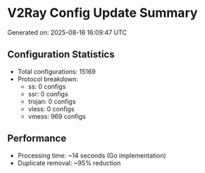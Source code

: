 # V2Ray Config Update Summary
Generated on: 2025-08-16 16:09:47 UTC

## Configuration Statistics
- Total configurations: 15169
- Protocol breakdown:
  - ss: 0 configs
  - ssr: 0 configs
  - trojan: 0 configs
  - vless: 0 configs
  - vmess: 969 configs

## Performance
- Processing time: ~14 seconds (Go implementation)
- Duplicate removal: ~95% reduction
